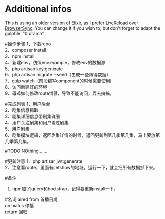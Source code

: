 # Additional infos
This is using an older version of [Elixir](https://laravel.com/docs/5.2/elixir), as I prefer [LiveReload](https://chrome.google.com/webstore/detail/livereload/jnihajbhpnppcggbcgedagnkighmdlei) over [BrowserSync](https://www.browsersync.io). You can change it if you wish to, but don't forget to adapt the gulpfile.
"# drama" 

#操作步骤
1、下载repo</br>
2、composer install</br>
3、npm install</br>
4、新建env，仿照env.example，修改env的数据源</br>
5、php artisan key:generate</br>
6、php artisan migrate --seed（生成一些博得数据）</br>
7、gulp watch（前段编写component的时候需要使用）</br>
8、访问新建好的环境</br>
9、母鸡如何修改route博得，导致不能访问，弄去搞搞。</br>

#完成列表
1、用户后台</br>
2、剧集信息抓取</br>
3、剧集详细信息带剧集详细</br>
4、用户关注剧集和用户看过剧集</br>
5、用户剧集</br>
6、剧集模块逻辑，返回剧集详情的时候，返回更新到第几季第几集，马上要放第几季第几集。</br>


#TODO
NOthing.......

#更新注意
1、php artisan jwt:generate</br>
2、注意看route，里面有getshow的地址，运行一下，就会把所有数据抓下来。</br>

#备注
1. npm加了jquery和bootstrap，记得要重新install一下。</br>

#名词
aired from 首播日期</br>
on hiatus 停播</br>
return 回归</br>